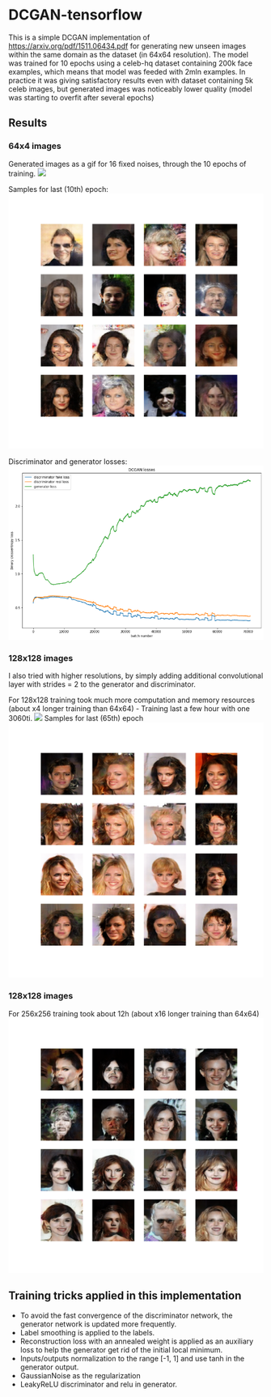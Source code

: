 # DCGAN-tensorflow

This is a simple DCGAN implementation of https://arxiv.org/pdf/1511.06434.pdf for generating new unseen images within the same domain as the dataset (in 64x64 resolution).
The model was trained for 10 epochs using a celeb-hq dataset containing 200k face examples, which means that model was feeded with 2mln examples. In practice it was giving satisfactory results even with dataset containing 5k celeb images, but generated images was noticeably lower quality (model was starting to overfit after several epochs)

## Results

### 64x4 images

Generated images as a gif for 16 fixed noises, through the 10 epochs of training.
![](resources/training_gif.gif)

Samples for last (10th) epoch:
![](resources/generated_plot_index-136_epoch-10.png)

Discriminator and generator losses:
![](resources/losses.png)

### 128x128 images

I also tried with higher resolutions, by simply adding additional convolutional layer with strides = 2 to the generator and discriminator. 

For 128x128 training took much more computation and memory resources (about x4 longer training than 64x64) - Training last a few hour with one 3060ti.
![](resources/training_gif_128.gif)
Samples for last (65th) epoch
![](resources/generated_plot_128.png)

### 128x128 images

For 256x256 training took about 12h (about x16 longer training than 64x64)
![](resources/generated_plot_256.png)


## Training tricks applied in this implementation

* To avoid the fast convergence of the discriminator network, the generator network is updated more frequently.
* Label smoothing is applied to the labels.
* Reconstruction loss with an annealed weight is applied as an auxiliary loss to help the generator get rid of the initial local minimum.
* Inputs/outputs normalization to the range [-1, 1] and use tanh in the generator output.
* GaussianNoise as the regularization
* LeakyReLU discriminator and relu in generator.
